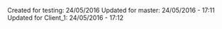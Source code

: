 Created for testing: 24/05/2016
Updated for master: 24/05/2016 - 17:11
Updated for Client_1: 24/05/2016 - 17:12
